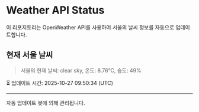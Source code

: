 
# Weather API Status

이 리포지토리는 OpenWeather API를 사용하여 서울의 날씨 정보를 자동으로 업데이트합니다.

## 현재 서울 날씨
> 서울의 현재 날씨: clear sky, 온도: 8.76°C, 습도: 49%

⏳ 업데이트 시간: 2025-10-27 09:50:34 (UTC)

---
자동 업데이트 봇에 의해 관리됩니다.
